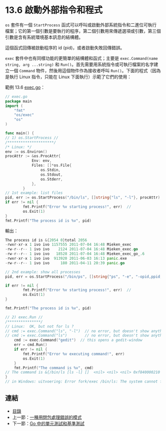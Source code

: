 # 13.6 啟動外部指令和程式

`os` 套件有一個 `StartProcess` 函式可以呼叫或啟動外部系統指令和二進位可執行檔案；它的第一個引數是要執行的程序，第二個引數用來傳遞選項或引數，第三個引數是含有系統環境基本訊息的結構體。

這個函式回傳被啟動程序的 id (pid)，或者啟動失敗回傳錯誤。

`exec` 套件中也有同樣功能的更簡單的結構體和函式；主要是 `exec.Command(name string, arg ...string)` 和 `Run()`。首先需要用系統指令或可執行檔案的名字建立一個 `Command` 物件，然後用這個物件作為接收者呼叫 `Run()`。下面的程式（因為是執行 Linux 指令，只能在 Linux 下面執行）示範了它們的使用：

範例 13.6 [exec.go](examples/chapter_13/exec.go)：

```go
// exec.go
package main
import (
	"fmt"
    "os/exec"
	"os"
)

func main() {
// 1) os.StartProcess //
/*********************/
/* Linux: */
env := os.Environ()
procAttr := &os.ProcAttr{
			Env: env,
			Files: []*os.File{
				os.Stdin,
				os.Stdout,
				os.Stderr,
			},
		}
// 1st example: list files
pid, err := os.StartProcess("/bin/ls", []string{"ls", "-l"}, procAttr)  
if err != nil {
		fmt.Printf("Error %v starting process!", err)  //
		os.Exit(1)
}
fmt.Printf("The process id is %v", pid)
```

輸出：

``` go
The process id is &{2054 0}total 2056
-rwxr-xr-x 1 ivo ivo 1157555 2011-07-04 16:48 Mieken_exec
-rw-r--r-- 1 ivo ivo    2124 2011-07-04 16:48 Mieken_exec.go
-rw-r--r-- 1 ivo ivo   18528 2011-07-04 16:48 Mieken_exec_go_.6
-rwxr-xr-x 1 ivo ivo  913920 2011-06-03 16:13 panic.exe
-rw-r--r-- 1 ivo ivo     180 2011-04-11 20:39 panic.go
```

```go
// 2nd example: show all processes
pid, err = os.StartProcess("/bin/ps", []string{"ps", "-e", "-opid,ppid,comm"}, procAttr)  

if err != nil {
		fmt.Printf("Error %v starting process!", err)  //
		os.Exit(1)
}

fmt.Printf("The process id is %v", pid)
```

```go
// 2) exec.Run //
/***************/
// Linux:  OK, but not for ls ?
// cmd := exec.Command("ls", "-l")  // no error, but doesn't show anything ?
// cmd := exec.Command("ls")  		// no error, but doesn't show anything ?
	cmd := exec.Command("gedit")  // this opens a gedit-window
	err = cmd.Run()
	if err != nil {
		fmt.Printf("Error %v executing command!", err)
		os.Exit(1)
	}
	fmt.Printf("The command is %v", cmd)
// The command is &{/bin/ls [ls -l] []  <nil> <nil> <nil> 0xf840000210 <nil> true [0xf84000ea50 0xf84000e9f0 0xf84000e9c0] [0xf84000ea50 0xf84000e9f0 0xf84000e9c0] [] [] 0xf8400128c0}
}
// in Windows: uitvoering: Error fork/exec /bin/ls: The system cannot find the path specified. starting process!
```

## 連結

- [目錄](directory.md)
- 上一節：[一種用閉包處理錯誤的模式](13.5.md)
- 下一節：[Go 中的單元測試和基準測試](13.7.md)
